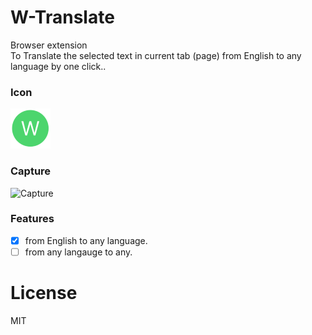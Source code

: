 # W-Translate

Browser extension  
To Translate the selected text in current tab (page) from English to any language by one click..

### Icon

![icon](icons/icon64.png)

### Capture

![Capture](https://i.ibb.co/3s6R69M/Capture.png)

### Features
- [x] from English to any language.
- [ ] from any langauge to any.

# License
MIT

